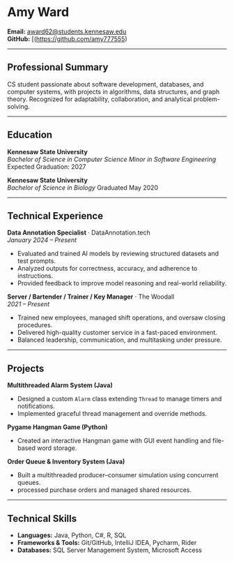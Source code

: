 # Amy Ward

**Email:** award62@students.kennesaw.edu  
**GitHub:** [(https://github.com/amy777555)


---

## Professional Summary
CS student passionate about software development, databases, and computer systems, with projects in algorithms, data structures, and graph theory. Recognized for adaptability, collaboration, and analytical problem-solving.

---

## Education
**Kennesaw State University**  
*Bachelor of Science in Computer Science*
*Minor in Software Engineering*
Expected Graduation: 2027

**Kennesaw State University**  
*Bachelor of Science in Biology*
Graduated May 2020


---

## Technical Experience
**Data Annotation Specialist** · DataAnnotation.tech  
*January 2024 – Present*  
- Evaluated and trained AI models by reviewing structured datasets and test prompts.  
- Analyzed outputs for correctness, accuracy, and adherence to instructions.  
- Provided feedback to improve model reasoning and real-world reliability.  

**Server / Bartender / Trainer / Key Manager** · The Woodall  
*2021 – Present*  
- Trained new employees, managed shift operations, and oversaw closing procedures.  
- Delivered high-quality customer service in a fast-paced environment.  
- Balanced leadership, communication, and multitasking under pressure.  

---

## Projects
**Multithreaded Alarm System (Java)**  
- Designed a custom `Alarm` class extending `Thread` to manage timers and notifications.  
- Implemented graceful thread management and override methods.  

**Pygame Hangman Game (Python)**  
- Created an interactive Hangman game with GUI event handling and file-based word storage.  

**Order Queue & Inventory System (Java)**  
- Built a multithreaded producer–consumer simulation using concurrent queues.
- processed purchase orders and managed shared resources.



---

## Technical Skills
- **Languages:** Java, Python, C#, R, SQL  
- **Frameworks & Tools:** Git/GitHub, IntelliJ IDEA, Pycharm, Rider
- **Databases:** SQL Server Management System, Microsoft Access 
